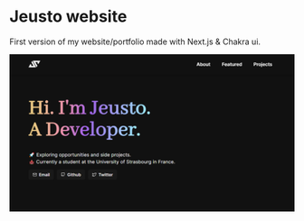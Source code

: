 # Jeusto website

First version of my website/portfolio made with Next.js & Chakra ui.

![demo](public/screenshot.png)
